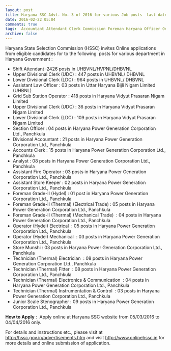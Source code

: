```yaml
---
layout: post
title: Haryana SSC Advt. No. 3 of 2016 for various Job posts  last date 4th April-2016   
date: 2016-02-22 05:04
comments: true
tags:  Accountant Attendant Clerk Commission Foreman Haryana Officer Online Operator Power Public-Sector SSC Steno Store-Keeper Technician 
archive: false
---
```

Haryana State Selection Commission (HSSC) invites Online applications from eligible candidates for to the following  posts for various department in Haryana Government :

- Shift Attendant :2426 posts in UHBVNL/HVPNL/DHBVNL
- Upper Divisional Clerk (UDC) : 447 posts in UHBVNL/ DHBVNL 
- Lower Divisional Clerk (LDC) : 964 posts in UHBVNL/ DHBVNL
- Assistant Law Officer : 03 posts in Uttar Haryana Bijli Nigam Limited (UHBNL) 
- Grid Sub Station Operator : 418 posts in Haryana Vidyut Prasaran Nigam Limited
- Upper Divisional Clerk (UDC) : 36 posts in Haryana Vidyut Prasaran Nigam Limited
- Lower Divisional Clerk (LDC) : 109 posts in Haryana Vidyut Prasaran Nigam Limited
- Section Officer : 04 posts in Haryana Power Generation Corporation Ltd., Panchkula 
- Divisional Accountant : 21 posts in Haryana Power Generation Corporation Ltd., Panchkula
- Accounts Clerk : 15 posts in Haryana Power Generation Corporation Ltd., Panchkula
- Analyst : 08 posts in Haryana Power Generation Corporation Ltd., Panchkula
- Assistant Fire Operator : 03 posts in Haryana Power Generation Corporation Ltd., Panchkula
- Assistant Store Keeper : 02 posts in Haryana Power Generation Corporation Ltd., Panchkula
- Foreman Grade-II (Hydel) : 01 post in Haryana Power Generation Corporation Ltd., Panchkula
- Foreman Grade-II (Thermal) (Electrical Trade) : 05 posts in Haryana Power Generation Corporation Ltd., Panchkula
- Foreman Grade-II (Thermal) (Mechanical Trade)  : 04 posts in Haryana Power Generation Corporation Ltd., Panchkula
- Operator (Hydel) Electrical  : 05 posts in Haryana Power Generation Corporation Ltd., Panchkula
- Operator (Hydel) Mechanical  : 03 posts in Haryana Power Generation Corporation Ltd., Panchkula
- Store Munshi : 03 posts in Haryana Power Generation Corporation Ltd., Panchkula
- Technician (Thermal) Electrician  : 08 posts in Haryana Power Generation Corporation Ltd., Panchkula
- Technician (Thermal) Fitter  : 08 posts in Haryana Power Generation Corporation Ltd., Panchkula
- Technician (Thermal) Electronics & Communication  : 04 posts in Haryana Power Generation Corporation Ltd., Panchkula
- Technician (Thermal) Instrumentation & Control  : 03 posts in Haryana Power Generation Corporation Ltd., Panchkula
- Junior Scale Stenographer : 09 posts in Haryana Power Generation Corporation Ltd., Panchkula 

**How to Apply** :  Apply online at Haryana SSC website from 05/03/2016 to 04/04/2016 only. 

For details and instructions etc., please visit  at <http://hssc.gov.in/advertisements.htm> and visit <http://www.onlinehssc.in> for more details and online submission of application. 



